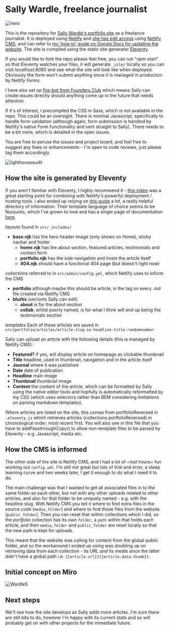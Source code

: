 # Sally Wardle, freelance journalist

![hero](https://imgur.com/F1Xs7bp.jpg)

This is the repository for [Sally Wardle's portfolio site](https://wardles.netlify.app) as a freelance journalist. It is deployed using [Netlify](https://www.netlify.com/) and [she has edit access](https://wardles.netlify.app/admin) using [Netlify CMS](https://www.netlifycms.org/), and can refer to [my 'how to' guide on Google Docs for updating the website](https://docs.google.com/document/d/16aOEWAyLuB59xUp-Y54rdDKkWiZdqEfOhee6QvMacJg/edit?usp=sharing). The site is compiled using the static site generator [Eleventy](https://www.11ty.dev/).

If you would like to fork the repo please feel free, you can run "npm start" so that Eleventy watches your files, it will generate `_site/` locally so you can visit *localhost:8080* and see what the site will look like when deployed. Obviously the form won't submit anything since it is managed in production by Netlify Forms.

I have also set up [fire-bot from Founders Club](https://fire.fundersclub.com/) which means Sally can create issues directly should anything come up in the future that needs attention.

If it's of interest, I precompiled the CSS in Sass, which is not available in the repo. This could be an oversight. There is minimal Javascript, specifically to handle form validation (although again, form submission is handled by Netlify's native Form functionality and sent straight to Sally). There needs to be a bit more, which is detailed in the open issues.

You are free to peruse the issues and project board, and feel free to suggest any fixes or enhancements - I'm open to code reviews, just please tag them accordingly.

![lighthouseaudit](https://i.imgur.com/gxZBoBc.png)

## How the site is generated by Eleventy

If you aren't familiar with Eleventy, I highly recommend it - [this video](https://www.youtube.com/watch?v=883iX2E57kc) was a great starting point for combining with Netlify's powerful deployment / hosting tools. I also ended up relying on [this guide](https://rphunt.github.io/eleventy-walkthrough/) a lot, a really helpful directory of information. Their template language of choice seems to be Nunjucks, which I've grown to love and has a single page of documentation [here](https://mozilla.github.io/nunjucks/templating.html).

*layouts* found in `src/_includes/`
- **base.njk** has the hero header image (only shows on Home), sticky navbar and footer
  - **home.njk** has the about section, featured articles, testimonials and contact form
  - **portfolio.njk** has the side navigation and hosts the article itself
  - **404.njk** should have a functional 404 page (but doesn't right now)
  
*collections* referred to in `src/admin/config.yml`, which Netlify uses to inform the CMS
- **portfolio** although maybe this should be article, is the tag on every .md file created via Netlify CMS
- **blurbs** (secionts Sally can edit)
  - **about** is for the about section
  - **collab**, whilst poorly named, is for what I think will end up being the testimonials section

*templates*
Each of these articles are saved in `src/portfolio/articles/article-slug-ie-headline-title-randomnumber`

Sally can upload an article with the following details (this is managed by Netlify CMS):
* **Featured?** if yes, will display article on homepage as clickable thumbnail
* **Title** headline, used in thumbnail, navigation and in the article itself
* **Journal** where it was published
* **Date** date of publication
* **Headline** main image
* **Thumbnail** thumbnail image
* **Content** the content of the article, which can be formatted by Sally using the native editor tools and hopfully is automatically reformatted by my CSS (which uses selectors rather than BEM considering limitations on parsing markdown templates).

Where articles are listed on the site, this comes from portfolioReversed in `.eleventy.js` which retrieves articles (collections.portfolioReversed) in chronological order, most recent first. You will also see in this file that you have to addPassthroughCopy() to allow non-template files to be parsed by Eleventy - e.g. Javascript, media etc.

## How the CMS is informed
The other side of the site is Netlify CMS, and I had a lot of ~lost hours~ fun working out `config.yml`. I'm still not great but lots of trial and error, a steep learning curve and two weeks later, I get it enough to do what I need it to do.

The main challenge was that I wanted to get all associated files in to the same folder as each other, but not with any other uploads related to other articles, and also for that folder to be uniquely named - e.g. with the headline slug. With Netlify CMS you tell it where to find extra files in the source code (`media_folder`) and where to find those files from the website (`public_folder`). Then you can reset that within collections which I did, so the *portfolio* collection has its own `folder`, a `path` within that holds each article, and then `media_folder` and `public_folder` are reset locally so that the new path is kept for uploads.

This meant that the website was calling for content from the global public folder, and so the workaround I ended up using was doubling up on retrieving data from each collection - its URL *and* its media since the latter didn't have a global path i.e. `{{article.url}}{{article.data.thumb}}`.

## Initial concept on Miro

![WardleS](https://imgur.com/EwoZ5Pv.jpg)

## Next steps
We'll see how the site develops as Sally adds more articles. I'm sure there are still bits to do, however I'm happy with its current state and so will probably get on with other projects for the immediate future.
